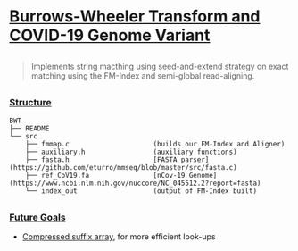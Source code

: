 # <ins>Burrows-Wheeler Transform and COVID-19 Genome Variant </ins>

## 

> Implements string macthing using seed-and-extend strategy 
> on exact matching using the FM-Index and semi-global read-aligning.

## 

### <ins>Structure</ins>
    BWT
    ├── README                   
    └── src
        ├── fmmap.c                     (builds our FM-Index and Aligner)
        ├── auxiliary.h                 (auxiliary functions)
        ├── fasta.h                     [FASTA parser](https://github.com/eturro/mmseq/blob/master/src/fasta.c)
        ├── ref_CoV19.fa                [nCov-19 Genome](https://www.ncbi.nlm.nih.gov/nuccore/NC_045512.2?report=fasta)
        └── index_out                   (output of FM-Index built)   
##

### <ins> Future Goals </ins>
* [Compressed suffix array](https://www.cs.cmu.edu/~dga/csa.pdf), for more efficient look-ups

